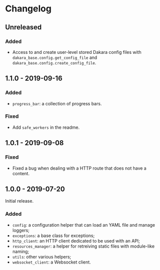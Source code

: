 # Changelog

<!---
## 0.0.1 - 1970-01-01

### Added

- New stuff.

### Changed

- Changed stuff.

### Deprecated

- Deprecated stuff.

### Removed

- Removed stuff.

### Fixed

- Fixed stuff.

### Security

- Security related fix.
-->

## Unreleased

### Added

- Access to and create user-level stored Dakara config files with `dakara_base.config.get_config_file` and `dakara_base.config.create_config_file`.

## 1.1.0 - 2019-09-16

### Added

* `progress_bar`: a collection of progress bars.

### Fixed

* Add `safe_workers` in the readme.

## 1.0.1 - 2019-09-08

### Fixed

- Fixed a bug when dealing with a HTTP route that does not have a content.

## 1.0.0 - 2019-07-20

Initial release.

### Added

* `config`: a configuration helper that can load an YAML file and manage loggers;
* `exceptions`: a base class for exceptions;
* `http_client`: an HTTP client dedicated to be used with an API;
* `resources_manager`: a helper for retreiving static files with module-like naming;
* `utils`: other various helpers;
* `websocket_client`: a Websocket client.
